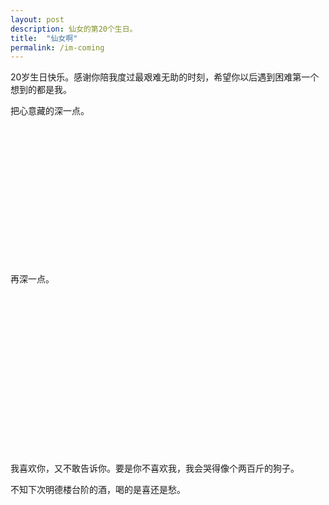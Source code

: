 ```yaml
---
layout: post
description: 仙女的第20个生日。
title:  "仙女啊"
permalink: /im-coming
---
```


20岁生日快乐。感谢你陪我度过最艰难无助的时刻，希望你以后遇到困难第一个想到的都是我。


把心意藏的深一点。


<br>
<br>
<br>
<br>
<br>
<br>
<br>
<br>
<br>
<br>
<br>
<br>
<br>

再深一点。

<br>
<br>
<br>
<br>
<br>
<br>
<br>
<br>
<br>
<br>
<br>
<br>
<br>
<br>
<br>


我喜欢你，又不敢告诉你。要是你不喜欢我，我会哭得像个两百斤的狗子。

不知下次明德楼台阶的酒，喝的是喜还是愁。

